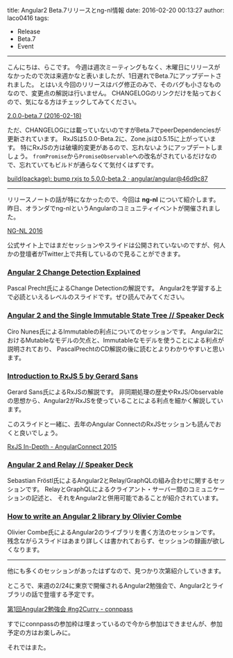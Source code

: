 title: Angular2 Beta.7リリースとng-nl情報
date: 2016-02-20 00:13:27
author: laco0416
tags:
- Release
- Beta.7
- Event

---

こんにちは、らこです。
今週は週次ミーティングもなく、木曜日にリリースがなかったので次は来週かなと表いましたが、1日遅れでBeta.7にアップデートされました。
とはいえ今回のリリースはバグ修正のみで、そのバグも小さなものなので、変更点の解説は行いません。
CHANGELOGのリンクだけを貼っておくので、気になる方はチェックしてみてください。

[2.0.0-beta.7 (2016-02-18)](https://github.com/angular/angular/blob/master/CHANGELOG.md#200-beta7-2016-02-18)

ただ、CHANGELOGには載っていないのですがBeta.7でpeerDependenciesが更新されています。
RxJSは5.0.0-Beta.2に、Zone.jsは0.5.15に上がっています。
特にRxJSの方は破壊的変更があるので、忘れないようにアップデートしましょう。
`fromPromise`から`PromiseObservable`への改名がされているだけなので、忘れていてもビルドが通らなくて気付くはずです。

[build(package): bump rxjs to 5.0.0-beta.2 · angular/angular@46d9c87](https://github.com/angular/angular/commit/46d9c87ddc7071e8bc6c21032171610e6b5f6e5a)

----

リリースノートの話が特になかったので、今回は **ng-nl** について紹介します。
昨日、オランダでng-nlというAngularのコミュニティイベントが開催されました。

[NG-NL 2016](http://www.ng-nl.org/)

公式サイト上ではまだセッションやスライドは公開されていないのですが、何人かの登壇者がTwitter上で共有しているので見ることができます。

### [Angular 2 Change Detection Explained](http://pascalprecht.github.io/slides/angular-2-change-detection-explained/#/)
Pascal Precht氏によるChange Detectionの解説です。
Angular2を学習する上で必読といえるレベルのスライドです。ぜひ読んでみてください。

### [Angular 2 and the Single Immutable State Tree // Speaker Deck](https://speakerdeck.com/cironunes/angular-2-and-the-single-immutable-state-tree)
Ciro Nunes氏によるImmutableの利点についてのセッションです。
Angular2におけるMutableなモデルの欠点と、Immutableなモデルを使うことによる利点が説明されており、
PascalPrechtのCD解説の後に読むとよりわかりやすいと思います。

### [Introduction to RxJS 5 by Gerard Sans](http://slides.com/gerardsans/ng-nl-rxjs5#/)
Gerard Sans氏によるRxJSの解説です。
非同期処理の歴史やRxJS/Observableの思想から、Angular2がRxJSを使っていることによる利点を細かく解説しています。

このスライドと一緒に、去年のAngular ConnectのRxJSセッションも読んでおくと良いでしょう。

[RxJS In-Depth - AngularConnect 2015](http://www.slideshare.net/benlesh1/rxjs-indepth-angularconnect-2015)

### [Angular 2 and Relay // Speaker Deck](https://speakerdeck.com/sfroestl/angular-2-and-realy)
Sebastian Fröstl氏によるAngular2とRelay/GraphQLの組み合わせに関するセッションです。
RelayとGraphQLによるクライアント・サーバー間のコミュニケーションの記述と、
それをAngular2と併用可能であることが紹介されています。

### [How to write an Angular 2 library by Olivier Combe](http://slides.com/ocombe/ngnl2016#/)
Olivier Combe氏によるAngular2のライブラリを書く方法のセッションです。
残念ながらスライドはあまり詳しくは書かれておらず、セッションの録画が欲しくなります。

----

他にも多くのセッションがあったはずなので、見つかり次第紹介していきます。

ところで、来週の2/24に東京で開催されるAngular2勉強会で、Angular2とライブラリの話で登壇する予定です。

[第1回Angular2勉強会 #ng2Curry - connpass](http://lig.connpass.com/event/26115/)

すでにconnpassの参加枠は埋まっているので今から参加はできませんが、参加予定の方はお楽しみに。

それではまた。